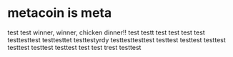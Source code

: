 # metacoin is meta

test
test
winner, winner, chicken dinner!!
test
testt
test
test
test
test
testtesttest
testtesttet
testtestyrdy
testtesttesttest
testtest
testtest
testtest
testtest
testtest
testtest
test
test
trest
testtest
